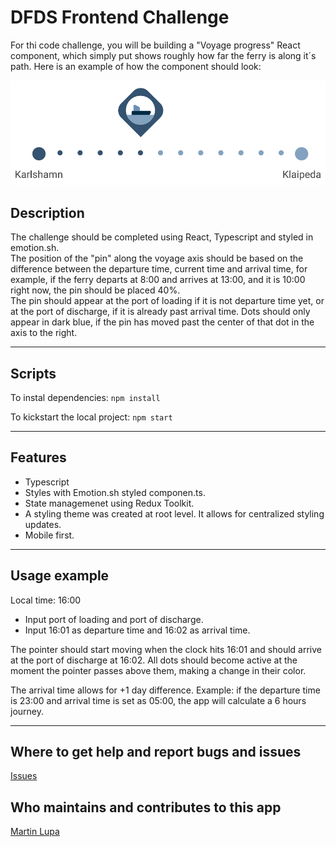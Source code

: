 # DFDS Frontend Challenge

For thi code challenge, you will be building a "Voyage progress" React component, which simply put shows roughly how far the ferry is along it´s path. Here is an example of how the component should look:

![alt component overview](/src//assets//component_screenshot.PNG "DFDS Frontend Challenge voyage progress component overview")

## Description

The challenge should be completed using React, Typescript and styled in emotion.sh.  
The position of the "pin" along the voyage axis should be based on the difference between the departure time, current time and arrival time, for example, if the ferry departs at 8:00 and arrives at 13:00, and it is 10:00 right now, the pin should be placed 40%.  
The pin should appear at the port of loading if it is not departure time yet, or at the port of discharge, if it is already past arrival time. Dots should only appear in dark blue, if the pin has moved past the center of that dot in the axis to the right.

---

## Scripts

To instal dependencies:
`npm install`

To kickstart the local project:
`npm start`

---

## Features

- Typescript
- Styles with Emotion.sh styled componen.ts.
- State managemenet using Redux Toolkit.
- A styling theme was created at root level. It allows for centralized styling updates.
- Mobile first.

---

## Usage example

Local time: 16:00

- Input port of loading and port of discharge.
- Input 16:01 as departure time and 16:02 as arrival time.

The pointer should start moving when the clock hits 16:01 and should arrive at the port of discharge at 16:02. All dots should become active at the moment the pointer passes above them, making a change in their color.

The arrival time allows for +1 day difference. Example: if the departure time is 23:00 and arrival time is set as 05:00, the app will calculate a 6 hours journey.

---

## Where to get help and report bugs and issues

[Issues](https://github.com/MartinLupa/dfds-frontend-challenge/issues)

## Who maintains and contributes to this app

[Martin Lupa](https://github.com/MartinLupa/)
